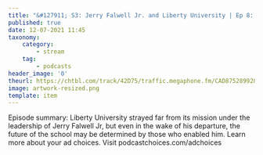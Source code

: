```yaml
---
title: "&#127911; S3: Jerry Falwell Jr. and Liberty University | Ep 8: Playing With Fire"
published: true
date: 12-07-2021 11:45
taxonomy:
    category:
        - stream
    tag:
        - podcasts
header_image: '0'
theurl: https://chtbl.com/track/42D75/traffic.megaphone.fm/CAD8752899286.mp3?updated=1625611474
image: artwork-resized.png
template: item
--- 
```

Episode summary: Liberty University strayed far from its mission under the leadership of Jerry Falwell Jr, but even in the wake of his departure, the future of the school may be determined by those who enabled him. Learn more about your ad choices. Visit podcastchoices.com/adchoices
